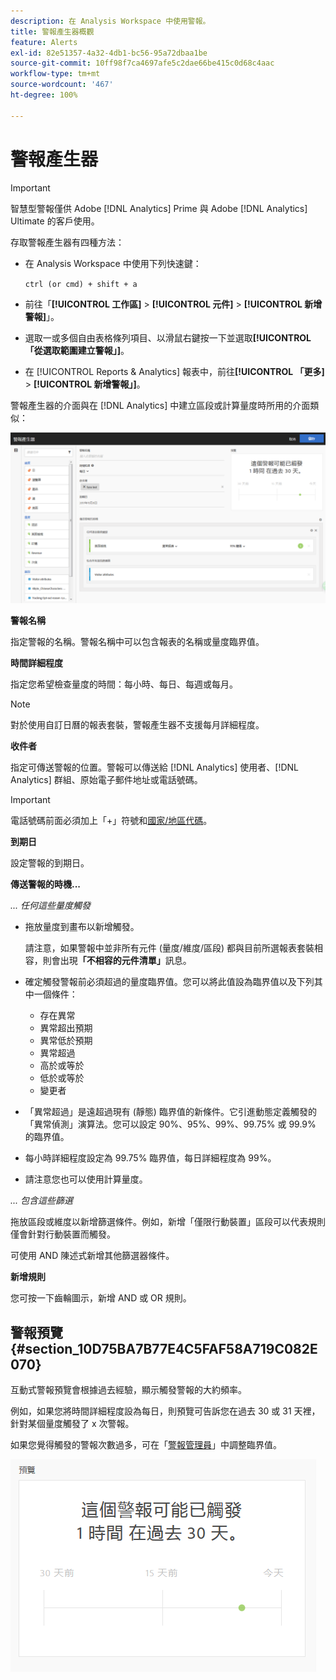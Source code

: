 ```yaml
---
description: 在 Analysis Workspace 中使用警報。
title: 警報產生器概觀
feature: Alerts
exl-id: 82e51357-4a32-4db1-bc56-95a72dbaa1be
source-git-commit: 10ff98f7ca4697afe5c2dae66be415c0d68c4aac
workflow-type: tm+mt
source-wordcount: '467'
ht-degree: 100%

---
```


# 警報產生器

>[!IMPORTANT]
>
>智慧型警報僅供 Adobe [!DNL Analytics] Prime 與 Adobe [!DNL Analytics] Ultimate 的客戶使用。

存取警報產生器有四種方法：

* 在 Analysis Workspace 中使用下列快速鍵：

   `ctrl (or cmd) + shift + a`
* 前往「**[!UICONTROL 工作區]** > **[!UICONTROL 元件]** > **[!UICONTROL 新增警報]**」。
* 選取一或多個自由表格條列項目、以滑鼠右鍵按一下並選取&#x200B;**[!UICONTROL 「從選取範圍建立警報」]**。
* 在 [!UICONTROL Reports &amp; Analytics] 報表中，前往&#x200B;**[!UICONTROL 「更多]** > **[!UICONTROL 新增警報」]**。

警報產生器的介面與在 [!DNL Analytics] 中建立區段或計算量度時所用的介面類似：

![](assets/alert_builder.png)

**警報名稱**

指定警報的名稱。警報名稱中可以包含報表的名稱或量度臨界值。

**時間詳細程度**

指定您希望檢查量度的時間：每小時、每日、每週或每月。

>[!NOTE]
>
>對於使用自訂日曆的報表套裝，警報產生器不支援每月詳細程度。

**收件者**

指定可傳送警報的位置。警報可以傳送給 [!DNL Analytics] 使用者、[!DNL Analytics] 群組、原始電子郵件地址或電話號碼。

>[!IMPORTANT]
>
>電話號碼前面必須加上「+」符號和[國家/地區代碼](https://countrycode.org/)。

**到期日**

設定警報的到期日。

**傳送警報的時機...**

*... 任何這些量度觸發*

* 拖放量度到畫布以新增觸發。

   請注意，如果警報中並非所有元件 (量度/維度/區段) 都與目前所選報表套裝相容，則會出現&#x200B;**「不相容的元件清單」**&#x200B;訊息。

* 確定觸發警報前必須超過的量度臨界值。您可以將此值設為臨界值以及下列其中一個條件：

   * 存在異常
   * 異常超出預期
   * 異常低於預期
   * 異常超過
   * 高於或等於
   * 低於或等於
   * 變更者

* 「異常超過」是遠超過現有 (靜態) 臨界值的新條件。它引進動態定義觸發的「異常偵測」演算法。您可以設定 90%、95%、99%、99.75% 或 99.9% 的臨界值。
* 每小時詳細程度設定為 99.75% 臨界值，每日詳細程度為 99%。
* 請注意您也可以使用計算量度。

*... 包含這些篩選*

拖放區段或維度以新增篩選條件。例如，新增「僅限行動裝置」區段可以代表規則僅會針對行動裝置而觸發。

可使用 AND 陳述式新增其他篩選器條件。

**新增規則**

您可按一下齒輪圖示，新增 AND 或 OR 規則。

## 警報預覽 {#section_10D75BA7B77E4C5FAF58A719C082E070}

互動式警報預覽會根據過去經驗，顯示觸發警報的大約頻率。

例如，如果您將時間詳細程度設為每日，則預覽可告訴您在過去 30 或 31 天裡，針對某個量度觸發了 x 次警報。

如果您覺得觸發的警報次數過多，可在「[警報管理員](/help/components/c-alerts/alert-manager.md)」中調整臨界值。

![](assets/alert_preview.png)

